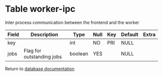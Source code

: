 Table worker-ipc
===========
Inter process communication between the frontend and the worker

| Field | Description | Type | Null | Key | Default | Extra |
| ----- | ----------- | ---- | ---- | --- | ------- | ----- |
| key |  | int | NO | PRI | NULL |  |    
| jobs | Flag for outstanding jobs | boolean | YES |  | NULL |  |    

Return to [database documentation](help/database)
